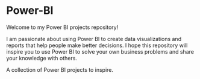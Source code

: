 # Power-BI

Welcome to my Power BI projects repository!

I am passionate about using Power BI to create data visualizations and reports that help people make better decisions. I hope this repository will inspire you to use Power BI to solve your own business problems and share your knowledge with others.

A collection of Power BI projects to inspire.
